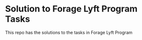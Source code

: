 # Solution to Forage Lyft Program Tasks
This repo has the solutions to the tasks in Forage Lyft Program
